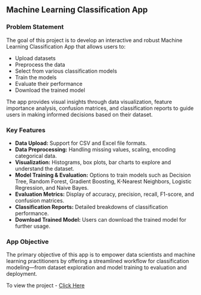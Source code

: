 <h2>Machine Learning Classification App</h2>

<p>
  <h3>Problem Statement</h3>
  The goal of this project is to develop an interactive and robust Machine Learning Classification App that allows users to:
  <ul>
    <li>Upload datasets</li>
    <li>Preprocess the data</li>
    <li>Select from various classification models</li>
    <li>Train the models</li>
    <li>Evaluate their performance</li>
    <li>Download the trained model</li>
  </ul>
  The app provides visual insights through data visualization, feature importance analysis, confusion matrices, and classification reports to guide users in making informed decisions based on their dataset.
</p>

<h3>Key Features</h3>
<ul>
  <li><b>Data Upload:</b> Support for CSV and Excel file formats.</li>
  <li><b>Data Preprocessing:</b> Handling missing values, scaling, encoding categorical data.</li>
  <li><b>Visualization:</b> Histograms, box plots, bar charts to explore and understand the dataset.</li>
  <li><b>Model Training & Evaluation:</b> Options to train models such as Decision Tree, Random Forest, Gradient Boosting, K-Nearest Neighbors, Logistic Regression, and Naive Bayes.</li>
  <li><b>Evaluation Metrics:</b> Display of accuracy, precision, recall, F1-score, and confusion matrices.</li>
  <li><b>Classification Reports:</b> Detailed breakdowns of classification performance.</li>
  <li><b>Download Trained Model:</b> Users can download the trained model for further usage.</li>
</ul>

<h3>App Objective</h3>
<p>
  The primary objective of this app is to empower data scientists and machine learning practitioners by offering a streamlined workflow for classification modeling—from dataset exploration and model training to evaluation and deployment.
</p>

<p>To view the project - <a href="https://automated-classification-data-analytics-platform.streamlit.app/" target="_blank">Click Here</a></p>
